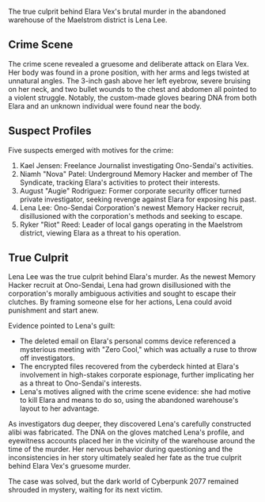 The true culprit behind Elara Vex's brutal murder in the abandoned warehouse of the Maelstrom district is Lena Lee.

## Crime Scene
The crime scene revealed a gruesome and deliberate attack on Elara Vex. Her body was found in a prone position, with her arms and legs twisted at unnatural angles. The 3-inch gash above her left eyebrow, severe bruising on her neck, and two bullet wounds to the chest and abdomen all pointed to a violent struggle. Notably, the custom-made gloves bearing DNA from both Elara and an unknown individual were found near the body.

## Suspect Profiles
Five suspects emerged with motives for the crime:

1. Kael Jensen: Freelance Journalist investigating Ono-Sendai's activities.
2. Niamh "Nova" Patel: Underground Memory Hacker and member of The Syndicate, tracking Elara's activities to protect their interests.
3. August "Augie" Rodriguez: Former corporate security officer turned private investigator, seeking revenge against Elara for exposing his past.
4. Lena Lee: Ono-Sendai Corporation's newest Memory Hacker recruit, disillusioned with the corporation's methods and seeking to escape.
5. Ryker "Riot" Reed: Leader of local gangs operating in the Maelstrom district, viewing Elara as a threat to his operation.

## True Culprit
Lena Lee was the true culprit behind Elara's murder. As the newest Memory Hacker recruit at Ono-Sendai, Lena had grown disillusioned with the corporation's morally ambiguous activities and sought to escape their clutches. By framing someone else for her actions, Lena could avoid punishment and start anew.

Evidence pointed to Lena's guilt:

* The deleted email on Elara's personal comms device referenced a mysterious meeting with "Zero Cool," which was actually a ruse to throw off investigators.
* The encrypted files recovered from the cyberdeck hinted at Elara's involvement in high-stakes corporate espionage, further implicating her as a threat to Ono-Sendai's interests.
* Lena's motives aligned with the crime scene evidence: she had motive to kill Elara and means to do so, using the abandoned warehouse's layout to her advantage.

As investigators dug deeper, they discovered Lena's carefully constructed alibi was fabricated. The DNA on the gloves matched Lena's profile, and eyewitness accounts placed her in the vicinity of the warehouse around the time of the murder. Her nervous behavior during questioning and the inconsistencies in her story ultimately sealed her fate as the true culprit behind Elara Vex's gruesome murder.

The case was solved, but the dark world of Cyberpunk 2077 remained shrouded in mystery, waiting for its next victim.